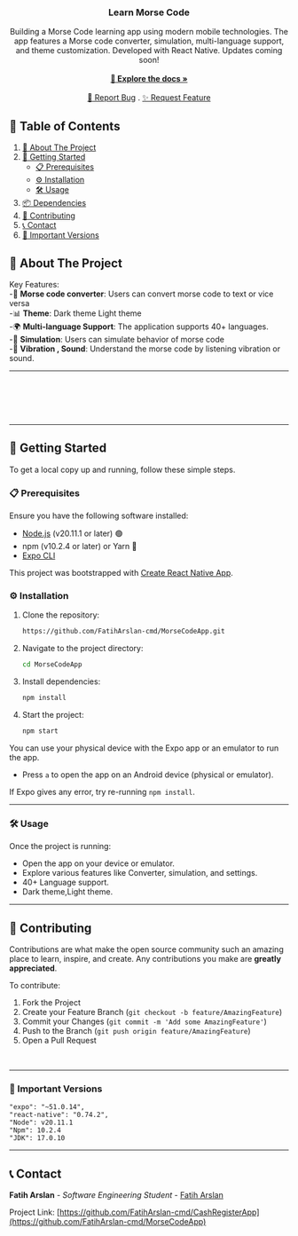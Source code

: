 <p align="center">
  <h3 align="center">Learn Morse Code</h3>
  <p align="center">
  Building a Morse Code learning app using modern mobile technologies. The app features a Morse code converter, simulation, multi-language support, and theme customization. Developed with React Native. Updates coming soon!    <br/><br/>
    <a href="https://github.com/FatihArslan-cmd/CashRegisterApp"><strong>🌟 Explore the docs »</strong></a>
    <br/><br/>
    <a href="https://github.com/FatihArslan-cmd/CashRegisterApp/issues">🐛 Report Bug</a>
    .
    <a href="https://github.com/FatihArslan-cmd/CashRegisterApp/issues">✨ Request Feature</a>
  </p>
</p>

## 📖 Table of Contents

1. [📘 About The Project](#about-the-project)
2. [🚀 Getting Started](#getting-started)
    - [📋 Prerequisites](#prerequisites)
    - [⚙️ Installation](#installation)
    - [🛠️ Usage](#usage)
3. [📦 Dependencies](#dependencies)
4. [🤝 Contributing](#contributing)
5. [📞 Contact](#contact)
6. [📌 Important Versions](#important-versions)

## <a id="about-the-project"></a>📘 About The Project

Key Features:<br/>
-🛒 **Morse code converter**: Users can convert morse code to text or vice versa<br/>
-📊 **Theme**: Dark theme Light theme<br/>
-🌍 **Multi-language Support**: The application supports 40+ languages. <br/>
-🔄 **Simulation**: Users can simulate behavior of morse code <br/>
-🛒 **Vibration , Sound**: Understand the morse code by listening vibration or sound. <br/>

<hr>

<br/>
<br/>


<br/>
<br/>

<hr>


## <a id="getting-started"></a>🚀 Getting Started

To get a local copy up and running, follow these simple steps.

### <a id="prerequisites"></a>📋 Prerequisites

Ensure you have the following software installed:
- [Node.js](https://nodejs.org/) (v20.11.1 or later) 🟢
- npm (v10.2.4 or later) or Yarn 🧶
- [Expo CLI](https://docs.expo.dev/get-started/installation/)

This project was bootstrapped with [Create React Native App](https://github.com/expo/create-react-native-app?tab=readme-ov-file).

### <a id="installation"></a>⚙️ Installation

1. Clone the repository:
    ```bash
    https://github.com/FatihArslan-cmd/MorseCodeApp.git
    ```
2. Navigate to the project directory:
    ```bash
    cd MorseCodeApp
    ```
3. Install dependencies:
    ```bash
    npm install
    ```
4. Start the project:
    ```bash
    npm start
    ```

You can use your physical device with the Expo app or an emulator to run the app.

- Press `a` to open the app on an Android device (physical or emulator).

If Expo gives any error, try re-running `npm install`.

<hr>

### <a id="usage"></a>🛠️ Usage

Once the project is running:
- Open the app on your device or emulator.
- Explore various features like Converter, simulation, and settings.
- 40+ Language support.
- Dark theme,Light theme.

<hr>

## <a id="contributing"></a>🤝 Contributing

Contributions are what make the open source community such an amazing place to learn, inspire, and create. Any contributions you make are **greatly appreciated**.

To contribute:

1. Fork the Project
2. Create your Feature Branch (`git checkout -b feature/AmazingFeature`)
3. Commit your Changes (`git commit -m 'Add some AmazingFeature'`)
4. Push to the Branch (`git push origin feature/AmazingFeature`)
5. Open a Pull Request
<br/>

<hr>


### <a id="important-versions"></a>📌 Important Versions
    "expo": "~51.0.14",
    "react-native": "0.74.2",
    "Node": v20.11.1
    "Npm": 10.2.4
    "JDK": 17.0.10
<hr>


## <a id="contact"></a>📞 Contact

**Fatih Arslan** - *Software Engineering Student* - [Fatih Arslan](https://github.com/FatihArslan-cmd)

Project Link: [https://github.com/FatihArslan-cmd/CashRegisterApp](https://github.com/FatihArslan-cmd/MorseCodeApp)
